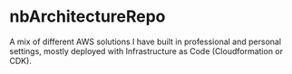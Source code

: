 # nbArchitectureRepo
A mix of different AWS solutions I have built in professional and personal settings, mostly deployed with Infrastructure as Code (Cloudformation or CDK). 
